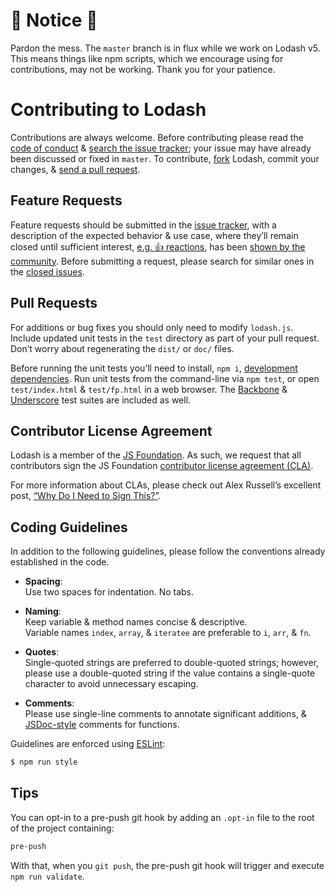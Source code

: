 # :construction: Notice :construction:

Pardon the mess. The `master` branch is in flux while we work on Lodash v5. This
means things like npm scripts, which we encourage using for contributions, may
not be working. Thank you for your patience.

# Contributing to Lodash

Contributions are always welcome. Before contributing please read the
[code of conduct](https://js.foundation/community/code-of-conduct) &
[search the issue tracker](https://github.com/lodash/lodash/issues); your issue
may have already been discussed or fixed in `master`. To contribute,
[fork](https://help.github.com/articles/fork-a-repo/) Lodash, commit your changes,
& [send a pull request](https://help.github.com/articles/using-pull-requests/).

## Feature Requests

Feature requests should be submitted in the
[issue tracker](https://github.com/lodash/lodash/issues), with a description of
the expected behavior & use case, where they’ll remain closed until sufficient interest,
[e.g. :+1: reactions](https://help.github.com/articles/about-discussions-in-issues-and-pull-requests/),
has been [shown by the community](https://github.com/lodash/lodash/issues?q=label%3A%22votes+needed%22+sort%3Areactions-%2B1-desc).
Before submitting a request, please search for similar ones in the
[closed issues](https://github.com/lodash/lodash/issues?q=is%3Aissue+is%3Aclosed+label%3Aenhancement).

## Pull Requests

For additions or bug fixes you should only need to modify `lodash.js`. Include
updated unit tests in the `test` directory as part of your pull request. Don’t
worry about regenerating the `dist/` or `doc/` files.

Before running the unit tests you’ll need to install, `npm i`,
[development dependencies](https://docs.npmjs.com/files/package.json#devdependencies).
Run unit tests from the command-line via `npm test`, or open `test/index.html` &
`test/fp.html` in a web browser. The [Backbone](http://backbonejs.org/) &
[Underscore](http://underscorejs.org/) test suites are included as well.

## Contributor License Agreement

Lodash is a member of the [JS Foundation](https://openjsf.org/).
As such, we request that all contributors sign the JS Foundation
[contributor license agreement (CLA)](https://cla.js.foundation/lodash/lodash).

For more information about CLAs, please check out Alex Russell’s excellent post,
[“Why Do I Need to Sign This?”](https://infrequently.org/2008/06/why-do-i-need-to-sign-this/).

## Coding Guidelines

In addition to the following guidelines, please follow the conventions already
established in the code.

- **Spacing**:<br>
  Use two spaces for indentation. No tabs.

- **Naming**:<br>
  Keep variable & method names concise & descriptive.<br>
  Variable names `index`, `array`, & `iteratee` are preferable to
  `i`, `arr`, & `fn`.

- **Quotes**:<br>
  Single-quoted strings are preferred to double-quoted strings; however,
  please use a double-quoted string if the value contains a single-quote
  character to avoid unnecessary escaping.

- **Comments**:<br>
  Please use single-line comments to annotate significant additions, &
  [JSDoc-style](http://www.2ality.com/2011/08/jsdoc-intro.html) comments for
  functions.

Guidelines are enforced using [ESLint](https://www.npmjs.com/package/eslint):
```bash
$ npm run style
```

## Tips

You can opt-in to a pre-push git hook by adding an `.opt-in` file to the root of
the project containing:
```txt
pre-push
```

With that, when you `git push`, the pre-push git hook will trigger and execute
`npm run validate`.
